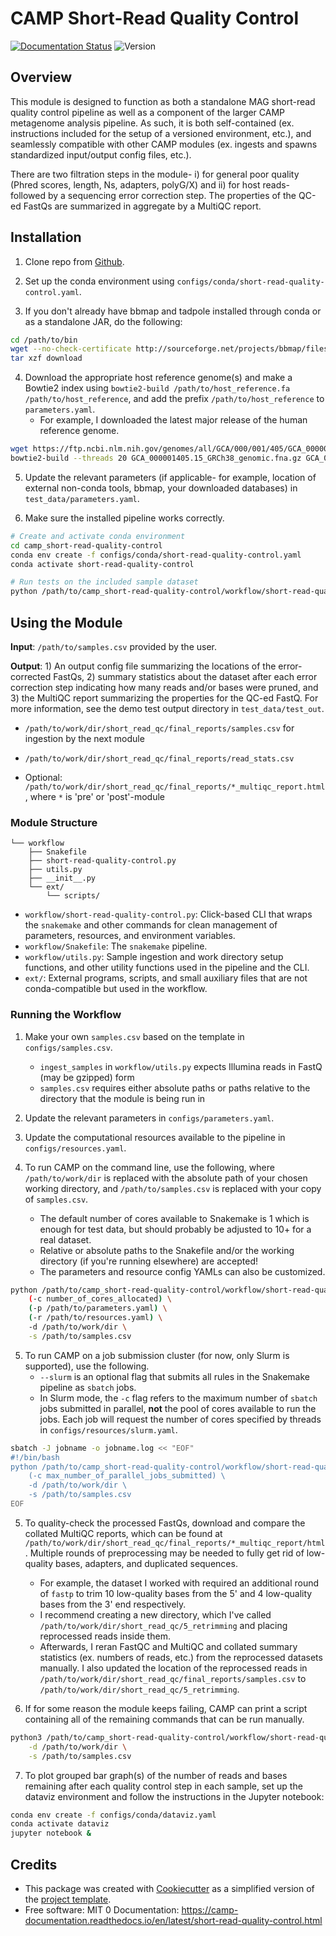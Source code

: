 # CAMP Short-Read Quality Control


[![Documentation Status](https://img.shields.io/readthedocs/camp_short-read-quality-control)](https://camp-documentation.readthedocs.io/en/latest/short-read-quality-control.html) ![Version](https://img.shields.io/badge/version-0.7.0-brightgreen)

Overview
--------

This module is designed to function as both a standalone MAG short-read quality control pipeline as well as a component of the larger CAMP metagenome analysis pipeline. As such, it is both self-contained (ex. instructions included for the setup of a versioned environment, etc.), and seamlessly compatible with other CAMP modules (ex. ingests and spawns standardized input/output config files, etc.). 

There are two filtration steps in the module- i) for general poor quality (Phred scores, length, Ns, adapters, polyG/X) and ii) for host reads- followed by a sequencing error correction step. The properties of the QC-ed FastQs are summarized in aggregate by a MultiQC report. 

## Installation

1. Clone repo from [Github](<https://github.com/MetaSUB-CAMP/camp_short-read-quality-control>).

2. Set up the conda environment using `configs/conda/short-read-quality-control.yaml`. 

3. If you don't already have bbmap and tadpole installed through conda or as a standalone JAR, do the following:
```Bash
cd /path/to/bin
wget --no-check-certificate http://sourceforge.net/projects/bbmap/files/latest/download
tar xzf download
```

4. Download the appropriate host reference genome(s) and make a Bowtie2 index using `bowtie2-build /path/to/host_reference.fa /path/to/host_reference`, and add the prefix `/path/to/host_reference` to `parameters.yaml`.
    - For example, I downloaded the latest major release of the human reference genome.
```Bash
wget https://ftp.ncbi.nlm.nih.gov/genomes/all/GCA/000/001/405/GCA_000001405.15_GRCh38/GCA_000001405.15_GRCh38_genomic.fna.gz
bowtie2-build --threads 20 GCA_000001405.15_GRCh38_genomic.fna.gz GCA_000001405.15_GRCh38_genomic
```

5. Update the relevant parameters (if applicable- for example, location of external non-conda tools, bbmap, your downloaded databases) in `test_data/parameters.yaml`.

6. Make sure the installed pipeline works correctly. 
```Bash
# Create and activate conda environment 
cd camp_short-read-quality-control
conda env create -f configs/conda/short-read-quality-control.yaml
conda activate short-read-quality-control

# Run tests on the included sample dataset
python /path/to/camp_short-read-quality-control/workflow/short-read-quality-control.py test
```

## Using the Module

**Input**: `/path/to/samples.csv` provided by the user.

**Output**: 1) An output config file summarizing the locations of the error-corrected FastQs, 2) summary statistics about the dataset after each error correction step indicating how many reads and/or bases were pruned, and 3) the MultiQC report summarizing the properties for the QC-ed FastQ. For more information, see the demo test output directory in `test_data/test_out`. 

- `/path/to/work/dir/short_read_qc/final_reports/samples.csv` for ingestion by the next module

- `/path/to/work/dir/short_read_qc/final_reports/read_stats.csv`

- Optional: `/path/to/work/dir/short_read_qc/final_reports/*_multiqc_report.html`, where `*` is 'pre' or 'post'-module

### Module Structure
```
└── workflow
    ├── Snakefile
    ├── short-read-quality-control.py
    ├── utils.py
    ├── __init__.py
    └── ext/
        └── scripts/
```
- `workflow/short-read-quality-control.py`: Click-based CLI that wraps the `snakemake` and other commands for clean management of parameters, resources, and environment variables.
- `workflow/Snakefile`: The `snakemake` pipeline. 
- `workflow/utils.py`: Sample ingestion and work directory setup functions, and other utility functions used in the pipeline and the CLI.
- `ext/`: External programs, scripts, and small auxiliary files that are not conda-compatible but used in the workflow.

### Running the Workflow

1. Make your own `samples.csv` based on the template in `configs/samples.csv`.
    - `ingest_samples` in `workflow/utils.py` expects Illumina reads in FastQ (may be gzipped) form 
    - `samples.csv` requires either absolute paths or paths relative to the directory that the module is being run in

2. Update the relevant parameters in `configs/parameters.yaml`.

3. Update the computational resources available to the pipeline in `configs/resources.yaml`. 

4. To run CAMP on the command line, use the following, where `/path/to/work/dir` is replaced with the absolute path of your chosen working directory, and `/path/to/samples.csv` is replaced with your copy of `samples.csv`. 
    - The default number of cores available to Snakemake is 1 which is enough for test data, but should probably be adjusted to 10+ for a real dataset.
    - Relative or absolute paths to the Snakefile and/or the working directory (if you're running elsewhere) are accepted!
    - The parameters and resource config YAMLs can also be customized.
```Bash
python /path/to/camp_short-read-quality-control/workflow/short-read-quality-control.py \
    (-c number_of_cores_allocated) \
    (-p /path/to/parameters.yaml) \
    (-r /path/to/resources.yaml) \
    -d /path/to/work/dir \
    -s /path/to/samples.csv
```

5. To run CAMP on a job submission cluster (for now, only Slurm is supported), use the following.
    - `--slurm` is an optional flag that submits all rules in the Snakemake pipeline as `sbatch` jobs. 
    - In Slurm mode, the `-c` flag refers to the maximum number of `sbatch` jobs submitted in parallel, **not** the pool of cores available to run the jobs. Each job will request the number of cores specified by threads in `configs/resources/slurm.yaml`.
```Bash
sbatch -J jobname -o jobname.log << "EOF"
#!/bin/bash
python /path/to/camp_short-read-quality-control/workflow/short-read-quality-control.py --slurm \
    (-c max_number_of_parallel_jobs_submitted) \
    -d /path/to/work/dir \
    -s /path/to/samples.csv
EOF
```

5. To quality-check the processed FastQs, download and compare the collated MultiQC reports, which can be found at `/path/to/work/dir/short_read_qc/final_reports/*_multiqc_report/html`. Multiple rounds of preprocessing may be needed to fully get rid of low-quality bases, adapters, and duplicated sequences. 
    - For example, the dataset I worked with required an additional round of `fastp` to trim 10 low-quality bases from the 5' and 4 low-quality bases from the 3' end respectively. 
    - I recommend creating a new directory, which I've called `/path/to/work/dir/short_read_qc/5_retrimming` and placing reprocessed reads inside them. 
    - Afterwards, I reran FastQC and MultiQC and collated summary statistics (ex. numbers of reads, etc.) from the reprocessed datasets manually. I also updated the location of the reprocessed reads in `/path/to/work/dir/short_read_qc/final_reports/samples.csv` to `/path/to/work/dir/short_read_qc/5_retrimming`.

6. If for some reason the module keeps failing, CAMP can print a script containing all of the remaining commands that can be run manually. 
```Bash
python3 /path/to/camp_short-read-quality-control/workflow/short-read-quality-control.py --dry_run \
    -d /path/to/work/dir \
    -s /path/to/samples.csv
```

7. To plot grouped bar graph(s) of the number of reads and bases remaining after each quality control step in each sample, set up the dataviz environment and follow the instructions in the Jupyter notebook:
```Bash
conda env create -f configs/conda/dataviz.yaml
conda activate dataviz
jupyter notebook &
```

## Credits

- This package was created with [Cookiecutter](https://github.com/cookiecutter/cookiecutter>) as a simplified version of the [project template](https://github.com/audreyr/cookiecutter-pypackage>).
- Free software: MIT
0 Documentation: https://camp-documentation.readthedocs.io/en/latest/short-read-quality-control.html



